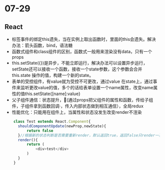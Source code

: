 # 07-29
## React
- 标签事件的绑定this遗失，当在实例上取出函数时，里面的this会遗失。解决办法：箭头函数，bind，语法糖
- 函数式组件和class组件的区别，函数式一般用来渲染没有data，只有一个props
- this.setState({})是异步，不能立即运行，解决办法可以设置异步运行，setState还可以接收一个函数，接收一个state参数，这个参数会合并this.state 操作的值，构建一个新的state。
- 表单的受控组件，有value就为受控不可更改，通过value 在state上，通过事件来监听更改value的值，多个的话给表单设置一个name属性，改变name属性的值this.setState{[name]:value}
- 父子组件通信：状态提升，(通过props把父组件的属性和函数，传给子组件，子组件拿到函数回调·，传入内部状态做到相互通信），全局redux
- 性能优化：只能用在组件上，当属性和状态没发生改变render不渲染
```js
    class Test extends React.Component{
      shouldComponentUpdate(newProp,newState){
          return false
      }//根据新的状态判断是否需要重新render，默认返回true，返回false只render一次
      render(){
          return (
              <div>test</div>
          )
      }
    }
```